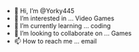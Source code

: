 - 👋 Hi, I’m @Yorky445
- 👀 I’m interested in ... Video Games
- 🌱 I’m currently learning ... coding
- 💞️ I’m looking to collaborate on ... Games
- 📫 How to reach me ... email

<!---
Yorky445/Yorky445 is a ✨ special ✨ repository because its `README.md` (this file) appears on your GitHub profile.
You can click the Preview link to take a look at your changes.
--->
